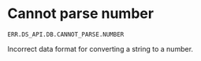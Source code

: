 # Cannot parse number

`ERR.DS_API.DB.CANNOT_PARSE.NUMBER`

Incorrect data format for converting a string to a number.
